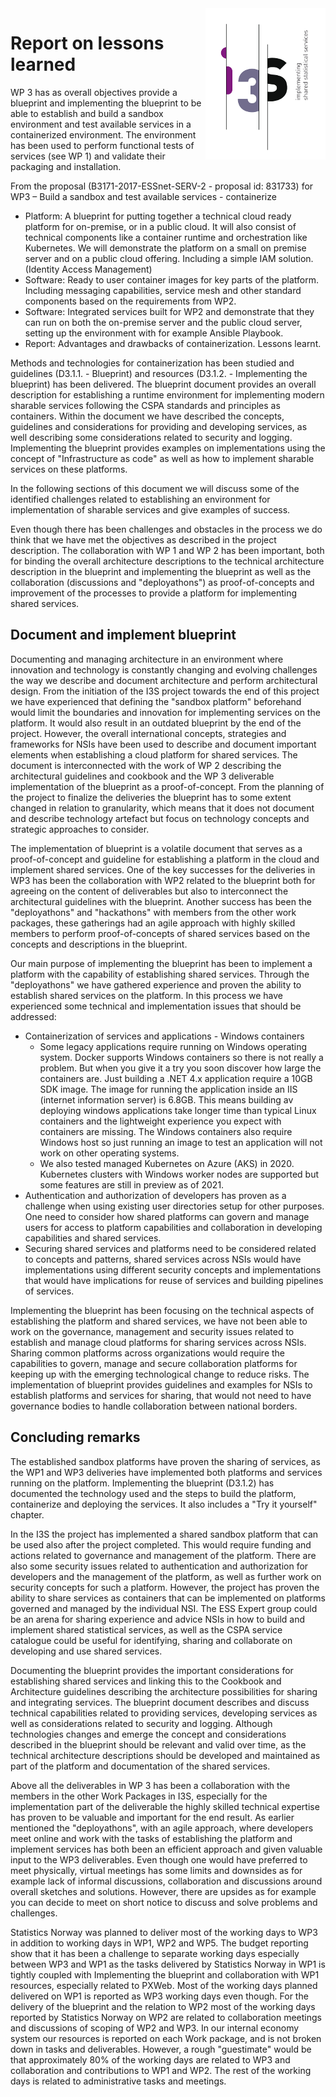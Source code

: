 <img align="right" src="../../communication/i3s-logo-1-small.png" alt="I3S logo"/>

# Report on lessons learned
WP 3 has as overall objectives provide a blueprint and implementing the blueprint to be able to establish and build a sandbox environment and test available services in a containerized environment. The environment has been used to perform functional tests of services (see WP 1) and validate their packaging and installation.

From the proposal (B3171-2017-ESSnet-SERV-2 - proposal id: 831733) for WP3 – Build a sandbox and test available services - containerize
* Platform: A blueprint for putting together a technical cloud ready platform for on-premise, or in a public cloud. It will also consist of technical components like a container runtime and orchestration like Kubernetes. We will demonstrate the platform on a small on premise server and on a public cloud offering. Including a simple IAM solution. (Identity Access Management)
* Software: Ready to user container images for key parts of the platform. Including messaging capabilities, service mesh and other standard components based on the requirements from WP2.
* Software: Integrated services built for WP2 and demonstrate that they can run on both the on-premise server and the public cloud server, setting up the environment with for example Ansible
Playbook.
* Report: Advantages and drawbacks of containerization. Lessons learnt.

Methods and technologies for containerization has been studied and guidelines (D3.1.1. - Blueprint) and resources (D3.1.2. - Implementing the blueprint) has been delivered. The blueprint document provides an overall description for establishing a runtime environment for implementing modern sharable services following the CSPA standards and principles as containers. Within the document we have described the concepts, guidelines and considerations for providing and developing services, as well describing some considerations related to security and logging. Implementing the blueprint provides examples on implementations using the concept of "Infrastructure as code" as well as how to implement sharable services on these platforms.

In the following sections of this document we will discuss some of the identified challenges related to establishing an environment for implementation of sharable services and give examples of success.

Even though there has been challenges and obstacles in the process we do think that we have met the objectives as described in the project description. The collaboration with WP 1 and WP 2 has been important, both for binding the overall architecture descriptions to the technical architecture description in the blueprint and implementing the blueprint as well as the collaboration (discussions and "deployathons") as proof-of-concepts and improvement of the processes to provide a platform for implementing shared services.

## Document and implement blueprint
Documenting and managing architecture in an environment where innovation and technology is constantly changing and evolving challenges the way we describe and document architecture and perform architectural design. From the initiation of the I3S project towards the end of this project we have experienced that defining the "sandbox platform" beforehand would limit the boundaries and innovation for implementing services on the platform. It would also result in an outdated blueprint by the end of the project. However, the overall international concepts, strategies and frameworks for NSIs have been used to describe and document important elements when establishing a cloud platform for shared services. The document is interconnected with the work of WP 2 describing the architectural guidelines and cookbook and the WP 3 deliverable implementation of the blueprint as a proof-of-concept. From the planning of the project to finalize the deliveries the blueprint has to some extent changed in relation to granularity, which means that it does not document and describe technology artefact but focus on technology concepts and strategic approaches to consider.

The implementation of blueprint is a volatile document that serves as a proof-of-concept and guideline for establishing a platform in the cloud and implement shared services. One of the key successes for the deliveries in WP3 has been the collaboration with WP2 related to the blueprint both for agreeing on the content of deliverables but also to interconnect the architectural guidelines with the blueprint. Another success has been the "deployathons" and "hackathons" with members from the other work packages, these gatherings had an agile approach with highly skilled members to perform proof-of-concepts of shared services based on the concepts and descriptions in the blueprint.

Our main purpose of implementing the blueprint has been to implement a platform with the capability of establishing shared services. Through the "deployathons" we have gathered experience and proven the ability to establish shared services on the platform. In this process we have experienced some technical and implementation issues that should be addressed: 

- Containerization of services and applications - Windows containers
  - Some legacy applications require running on Windows operating system. Docker supports Windows containers so there is not really a problem. But when you give it a try you soon discover how large the containers are. Just building a .NET 4.x application require a 10GB SDK image. The image for running the application inside an IIS (internet information server) is 6.8GB. This means building av deploying windows applications take longer time than typical Linux containers and the lightweight experience you expect with containers are missing. The Windows containers also require Windows host so just running an image to test an application will not work on other operating systems. 
  - We also tested managed Kubernetes on Azure (AKS) in 2020. Kubernetes clusters with  Windows worker nodes are supported but some features are still in preview as of 2021.
- Authentication and authorization of developers has proven as a challenge when using existing user directories setup for other purposes. One need to consider how shared platforms can govern and manage users for access to platform capabilities and collaboration in developing capabilities and shared services. 
- Securing shared services and platforms need to be considered related to concepts and patterns, shared services across NSIs would have implementations using different security concepts and implementations that would have implications for reuse of services and building pipelines of services.  

Implementing the blueprint has been focusing on the technical aspects of establishing the platform and shared services, we have not been able to work on the governance, management and security issues related to establish and manage cloud platforms for sharing services across NSIs. Sharing common platforms across organizations would require the capabilities to govern, manage and secure collaboration platforms for keeping up with the emerging technological change to reduce risks. The implementation of blueprint provides guidelines and examples for NSIs to establish platforms and services for sharing, that would not need to have governance bodies to handle collaboration between national borders.

## Concluding remarks
The established sandbox platforms have proven the sharing of services, as the WP1 and WP3 deliveries have implemented both platforms and services running on the platform. Implementing the blueprint (D3.1.2) has documented the technology used and the steps to build the platform, containerize and deploying the services. It also includes a "Try it yourself" chapter. 

In the I3S the project has implemented a shared sandbox platform that can be used also after the project completed. This would require funding and actions related to governance and management of the platform. There are also some security issues related to authentication and authorization for developers and the management of the platform, as well as further work on security concepts for such a platform. However, the project has proven the ability to share services as containers that can be implemented on platforms governed and managed by the individual NSI. The ESS Expert group could be an arena for sharing experience and advice NSIs in how to build and implement shared statistical services, as well as the CSPA service catalogue could be useful for identifying, sharing and collaborate on developing and use shared services. 

Documenting the blueprint provides the important considerations for establishing shared services and linking this to the Cookbook and Architecture guidelines describing the architecture possibilities for sharing and integrating services. The blueprint document describes and discuss technical capabilities related to providing services, developing services as well as considerations related to security and logging. Although technologies changes and emerge the concept and considerations described in the blueprint should be relevant and valid over time, as the technical architecture descriptions should be developed and maintained as part of the platform and documentation of the shared services. 

Above all the deliverables in WP 3 has been a collaboration with the members in the other Work Packages in I3S, especially for the implementation part of the deliverable the highly skilled technical expertise has proven to be valuable and important for the end result. As earlier mentioned the "deployathons", with an agile approach, where developers meet online and work with the tasks of establishing the platform and implement services has both been an efficient approach and given valuable input to the WP3 deliverables. Even though one would have preferred to meet physically, virtual meetings has some limits and downsides as for example lack of informal discussions, collaboration and discussions around overall sketches and solutions. However, there are upsides as for example you can decide to meet on short notice to discuss and solve problems and challenges.

Statistics Norway was planned to deliver most of the working days to WP3 in addition to working days in WP1, WP2 and WP5. The budget reporting show that it has been a challenge to separate working days especially between WP3 and WP1 as the tasks delivered by Statistics Norway in WP1 is tightly coupled with Implementing the blueprint and collaboration with WP1 resources, especially related to PXWeb. Most of the working days planned delivered on WP1 is reported as WP3 working days even though. For the delivery of the blueprint and the relation to WP2 most of the working days reported by Statistics Norway on WP2 are related to collaboration meetings and discussions of scoping of WP2 and WP3. In our internal economy system our resources is reported on each Work package, and is not broken down in tasks and deliverables. However, a rough "guestimate" would be that approximately 80% of the working days are related to WP3 and collaboration and contributions to WP1 and WP2. The rest of the working days is related to administrative tasks and meetings.
